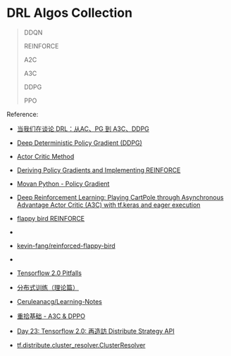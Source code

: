 # DRL Algos Collection
> DDQN
> 
> REINFORCE
> 
> A2C
> 
> A3C
> 
> DDPG
> 
> PPO
> 
Reference: 

- [当我们在谈论 DRL：从AC、PG 到 A3C、DDPG](https://zhuanlan.zhihu.com/p/36506567)

- [Deep Deterministic Policy Gradient (DDPG)](https://keras.io/examples/rl/ddpg_pendulum/)
  
- [Actor Critic Method](https://keras.io/examples/rl/actor_critic_cartpole/)

- [Deriving Policy Gradients and Implementing REINFORCE](https://medium.com/@thechrisyoon/deriving-policy-gradients-and-implementing-reinforce-f887949bd63)

- [Movan Python - Policy Gradient](https://github.com/MorvanZhou/Reinforcement-learning-with-tensorflow/blob/master/contents/7_Policy_gradient_softmax/RL_brain.py)

- [Deep Reinforcement Learning: Playing CartPole through Asynchronous Advantage Actor Critic (A3C) with tf.keras and eager execution](https://blog.tensorflow.org/2018/07/deep-reinforcement-learning-keras-eager-execution.html)

- [flappy bird REINFORCE](https://github.com/GordonCai/project-deep-reinforcement-learning-with-policy-gradient/blob/master/Code/PG-Pong-Gordon-ANN-1.ipynb)
- 
- [kevin-fang/reinforced-flappy-bird](https://github.com/kevin-fang/reinforced-flappy-bird/blob/master/tf_graph.py)
- 
- [Tensorflow 2.0 Pitfalls](http://blog.ai.ovgu.de/posts/jens/2019/001_tf20_pitfalls/index.html)
- [分布式训练（理论篇）](https://zhuanlan.zhihu.com/p/129912419)
- [Ceruleanacg/Learning-Notes](https://github.com/Ceruleanacg/Learning-Notes)
- [重拾基础 - A3C & DPPO](https://zhuanlan.zhihu.com/p/38771094)
- [Day 23: Tensorflow 2.0: 再造訪 Distribute Strategy API](https://ithelp.ithome.com.tw/articles/10226066)
- [tf.distribute.cluster_resolver.ClusterResolver](https://www.tensorflow.org/api_docs/python/tf/distribute/cluster_resolver/ClusterResolver)